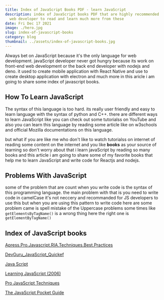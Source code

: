 ```yaml
---
title: Index of JavaScript Books PDF - learn JavaScript
description: index of JavaScript books PDF that are highly recommended for every
  web developer to read and learn much more from these
date: Fri Dec 17 2021
image: ./hero.jpg
slug: index-of-javascript-books
category: blog
thumbnail: ../assets/index-of-javascript-books.jpg
---
```


Always bet on JavaScript because it's the only language for web development. javaScript developer never got hungry because its work on front-end web development or the back end developer with nodejs and deno. it used to create mobile application with React Native and use to create desktop application with electron and much more in this aricle i am going to share some index of javascript books.

## How To Learn JavaScript

The syntax of this language is too hard. its really user friendly and easy to learn language with the syntax of python and C++. there are different ways to learn JavaScript like you can check out some tutorialss on YouTube and also you can learn this language by reading some article like on w3schools and official Mozilla documentations on this language.

but what if you are like me who don't like to watch tutorialss on internet of reading some content on the internet and you like **books** as your source of learning so don't worry about that i learn javaScript by reading so many books and this article i am going to share some of my favorite books that help me to learn JavaScript and write code for Reactjs and nodejs.

## Problems With JavaScript

some of the problem that are count when you write code is the syntax of this programming language. the main problem with that is you need to write code in camelCase it's not neccery and recommanded for JS developers to use this but when you are using this pattern to write code here are some problem came is spell mistake of the Uppercase problems some times like `getElementsByTagName()` is a wrong thing here the right one is `getElementByTagName()`

## Index of JavaScript books

[Apress.Pro.Javascript.RIA.Techniques.Best.Practices](https://theswissbay.ch/pdf/Gentoomen%20Library/Programming/JavaScript/Apress.Pro.Javascript.RIA.Techniques.Best.Practices.Performance.And.Presentation.May.2009.eBook-ELOHiM.pdf)

[DevGuru_JavaScript_Quickef](https://theswissbay.ch/pdf/Gentoomen%20Library/Programming/JavaScript/DevGuru_JavaScript_Quickef.pdf)

[Java Script](https://theswissbay.ch/pdf/Gentoomen%20Library/Programming/JavaScript/Java%20Script.pdf)

[Learning JavaScript (2006)](https://theswissbay.ch/pdf/Gentoomen%20Library/Programming/JavaScript/Learning%20JavaScript%20%282006%29.chm)

[Pro JavaScript Techniques](https://theswissbay.ch/pdf/Gentoomen%20Library/Programming/JavaScript/Pro%20JavaScript%20Techniques.pdf)

[The JavaScript Pocket Guide](https://theswissbay.ch/pdf/Gentoomen%20Library/Programming/JavaScript/The%20JavaScript%20Pocket%20Guide.pdf)
